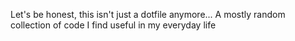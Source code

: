 Let's be honest, this isn't just a dotfile anymore...
A mostly random collection of code I find useful in my everyday life
